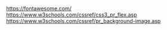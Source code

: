 https://fontawesome.com/
https://www.w3schools.com/cssref/css3_pr_flex.asp
https://www.w3schools.com/cssref/pr_background-image.asp